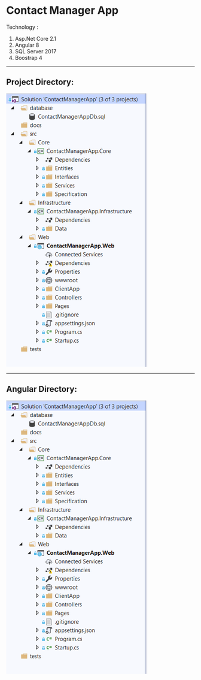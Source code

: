 # Contact Manager App

Technology :
1) Asp.Net Core 2.1
2) Angular 8
3) SQL Server 2017
4) Boostrap 4


--------------------------------------------------------------------------------------
Project Directory:
--------------------------------------------------------------------------------------
![Project Directory Screen](https://github.com/pramodbarkade/ContactManagerApp/blob/master/docs/screens/project_directory_structure.PNG)

--------------------------------------------------------------------------------------
Angular Directory:
--------------------------------------------------------------------------------------
![Project Directory Screen](https://github.com/pramodbarkade/ContactManagerApp/blob/master/docs/screens/project_directory_structure.PNG)
